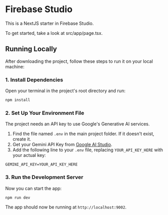 # Firebase Studio

This is a NextJS starter in Firebase Studio.

To get started, take a look at src/app/page.tsx.

## Running Locally

After downloading the project, follow these steps to run it on your local machine:

### 1. Install Dependencies

Open your terminal in the project's root directory and run:

```bash
npm install
```

### 2. Set Up Your Environment File

The project needs an API key to use Google's Generative AI services.

1.  Find the file named `.env` in the main project folder. If it doesn't exist, create it.
2.  Get your Gemini API Key from [Google AI Studio](https://aistudio.google.com/app/apikey).
3.  Add the following line to your `.env` file, replacing `YOUR_API_KEY_HERE` with your actual key:

```
GEMINI_API_KEY=YOUR_API_KEY_HERE
```

### 3. Run the Development Server

Now you can start the app:

```bash
npm run dev
```

The app should now be running at `http://localhost:9002`.
